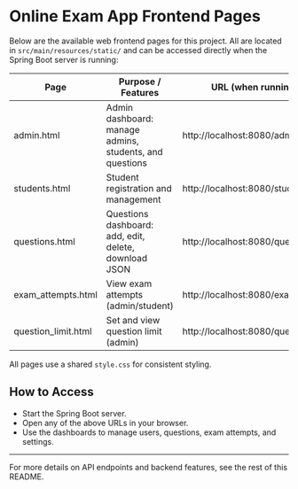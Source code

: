 # Online Exam App Frontend Pages

Below are the available web frontend pages for this project. All are located in `src/main/resources/static/` and can be accessed directly when the Spring Boot server is running:

| Page                | Purpose / Features                                      | URL (when running locally)           |
|---------------------|--------------------------------------------------------|--------------------------------------|
| admin.html          | Admin dashboard: manage admins, students, and questions| http://localhost:8080/admin.html     |
| students.html       | Student registration and management                    | http://localhost:8080/students.html  |
| questions.html      | Questions dashboard: add, edit, delete, download JSON  | http://localhost:8080/questions.html |
| exam_attempts.html  | View exam attempts (admin/student)                     | http://localhost:8080/exam_attempts.html |
| question_limit.html | Set and view question limit (admin)                    | http://localhost:8080/question_limit.html |

All pages use a shared `style.css` for consistent styling.

## How to Access
- Start the Spring Boot server.
- Open any of the above URLs in your browser.
- Use the dashboards to manage users, questions, exam attempts, and settings.

---
For more details on API endpoints and backend features, see the rest of this README.
